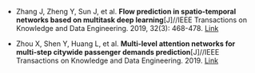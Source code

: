 * Zhang J, Zheng Y, Sun J, et al. <b>Flow prediction in spatio-temporal networks based on multitask deep learning</b>[J]//IEEE Transactions on Knowledge and Data Engineering. 2019, 32(3): 468-478. [Link](https://ieeexplore.ieee.org/abstract/document/8606218)

* Zhou X, Shen Y, Huang L, et al. <b>Multi-level attention networks for multi-step citywide passenger demands prediction</b>[J]//IEEE Transactions on Knowledge and Data Engineering. 2019. [Link](https://ieeexplore.ieee.org/abstract/document/8873676)
